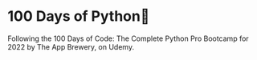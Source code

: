 # 100 Days of Python🐍

Following the 100 Days of Code: The Complete Python Pro Bootcamp for 2022 by The App Brewery, on Udemy. 
